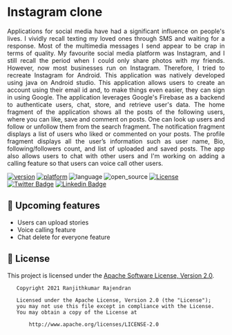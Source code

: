 # Instagram clone
<P align="justify">
Applications for social media have had a significant influence on people's lives. I vividly recall texting my loved ones through SMS and waiting for a response. Most of the multimedia messages I send appear to be crap in terms of quality. My favourite social media platform was Instagram, and I still recall the period when I could only share photos with my friends. However, now most businesses run on Instagram. Therefore, I tried to recreate Instagram for Android. This application was natively developed using java on Android studio. This application allows users to create an account using their email id and, to make things even easier, they can sign in using Google. The application leverages Google's Firebase as a backend to authenticate users, chat, store, and retrieve user's data. The home fragment of the application shows all the posts of the following users, where you can like, save and comment on posts. One can look up users and follow or unfollow them from the search fragment. The notification fragment displays a list of users who liked or commented on your posts. The profile fragment displays all the user’s information such as user name, Bio, following/followers count, and list of uploaded and saved posts. The app also allows users to chat with other users and I'm working on adding a calling feature so that users can voice call other users.

 [![version](https://img.shields.io/badge/version-v1.1%20-orange.svg)](https://github.com/ranjithbing/WhatsApp/releases/tag/v1.0) [![platform](https://img.shields.io/badge/Platform-Android-brightgreen)](https://www.android.com/intl/en_in/) ![language](https://img.shields.io/badge/Language-java-yellow) ![open_source](https://camo.githubusercontent.com/97d4586afa582b2dcec2fa8ed7c84d02977a21c2dd1578ade6d48ed82296eb10/68747470733a2f2f6261646765732e66726170736f66742e636f6d2f6f732f76312f6f70656e2d736f757263652e7376673f763d313033) [![License](https://img.shields.io/badge/License-Apache%202.0-blue.svg)](https://opensource.org/licenses/Apache-2.0)<br>
[![Twitter Badge](https://img.shields.io/badge/-@ranjith_bing-1ca0f1?style=flat&labelColor=1ca0f1&logo=twitter&logoColor=white&link=https://twitter.com/ranjith_bing)](https://twitter.com/ranjith_bing)
[![Linkedin Badge](https://img.shields.io/badge/-Ranjithkumar-Rajendran?style=flat&logo=Linkedin&logoColor=white&link=https://www.linkedin.com/in/ranjithkumar-rajendran-565402182/)](https://www.linkedin.com/in/ranjithkumar-rajendran-565402182/)
 
  ## :dart: Upcoming features
  - Users can upload stories
  - Voice calling feature
  - Chat delete for everyone feature
 

## :scroll: License 
  This project is licensed under the [Apache Software License, Version 2.0](http://www.apache.org/licenses/LICENSE-2.0).
```
   Copyright 2021 Ranjithkumar Rajendran

   Licensed under the Apache License, Version 2.0 (the "License");
   you may not use this file except in compliance with the License.
   You may obtain a copy of the License at

       http://www.apache.org/licenses/LICENSE-2.0
